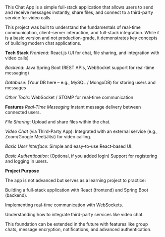 This Chat App is a simple full-stack application that allows users to send and receive messages instantly, share files, and connect to a third-party service for video calls.

This project was built to understand the fundamentals of real-time communication, client–server interaction, and full-stack integration. While it is a basic version and not production-grade, it demonstrates key concepts of building modern chat applications.

**Tech Stack**
_Frontend_: React.js (UI for chat, file sharing, and integration with video calls)

_Backend_: Java Spring Boot (REST APIs, WebSocket support for real-time messaging)

_Database_: (Your DB here – e.g., MySQL / MongoDB) for storing users and messages

_Other Tools_: WebSocket / STOMP for real-time communication

**Features**
_Real-Time Messaging_:Instant message delivery between connected users.

_File Sharing_: Upload and share files within the chat.

_Video Chat_ (via Third-Party App): Integrated with an external service (e.g., Zoom/Google Meet/Jitsi) for video calling.

_Basic User Interface_: Simple and easy-to-use React-based UI.

_Basic Authentication_: (Optional, if you added login) Support for registering and logging in users.

**Project Purpose**

The app is not advanced but serves as a learning project to practice:

Building a full-stack application with React (frontend) and Spring Boot (backend).

Implementing real-time communication with WebSockets.

Understanding how to integrate third-party services like video chat.

This foundation can be extended in the future with features like group chats, message encryption, notifications, and advanced authentication.
